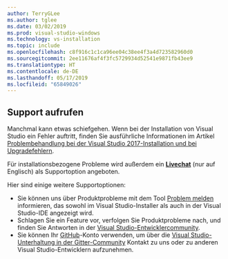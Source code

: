 ```yaml
---
author: TerryGLee
ms.author: tglee
ms.date: 03/02/2019
ms.prod: visual-studio-windows
ms.technology: vs-installation
ms.topic: include
ms.openlocfilehash: c8f916c1c1ca96ee04c38ee4f3a4d723582960d0
ms.sourcegitcommit: 2ee11676af4f3fc5729934d52541e9871fb43ee9
ms.translationtype: HT
ms.contentlocale: de-DE
ms.lasthandoff: 05/17/2019
ms.locfileid: "65849026"
---
```

## <a name="get-support"></a>Support aufrufen

Manchmal kann etwas schiefgehen. Wenn bei der Installation von Visual Studio ein Fehler auftritt, finden Sie ausführliche Informationen im Artikel [Problembehandlung bei der Visual Studio 2017-Installation und bei Upgradefehlern](../troubleshooting-installation-issues.md).

Für installationsbezogene Probleme wird außerdem ein [**Livechat**](https://visualstudio.microsoft.com/vs/support/#talktous) (nur auf Englisch) als Supportoption angeboten.

Hier sind einige weitere Supportoptionen:

* Sie können uns über Produktprobleme mit dem Tool [Problem melden](../../ide/how-to-report-a-problem-with-visual-studio.md) informieren, das sowohl im Visual Studio-Installer als auch in der Visual Studio-IDE angezeigt wird.
* Schlagen Sie ein Feature vor, verfolgen Sie Produktprobleme nach, und finden Sie Antworten in der [Visual Studio-Entwicklercommunity](https://developercommunity.visualstudio.com/).
* Sie können Ihr [GitHub](https://github.com/)-Konto verwenden, um über die [Visual Studio-Unterhaltung in der Gitter-Community](https://gitter.im/Microsoft/VisualStudio) Kontakt zu uns oder zu anderen Visual Studio-Entwicklern aufzunehmen.
